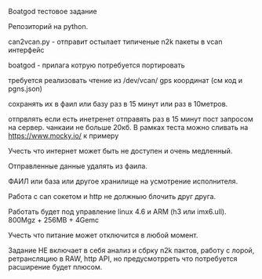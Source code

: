 Boatgod тестовое задание

Репозиторий на python. 

can2vcan.py - отправит остылает типиченые n2k пакеты в vcan интерфейс


boatgod - прилага котрую потребуется портировать 

требуется реализовать чтение из /dev/vcan/ gps координат (см код и pgns.json)

сохранять их в фаил или базу раз в 15 минут или раз в 10метров.

отпрвлять если  есть инетренет отправять раз в 15 минут пост запросом на сервер. чанкаии не больше 20кб. В рамках теста можно сливать на https://www.mocky.io/ к примеру

Учесть что интернет может быть не доступен и очень медленный.

Отправленные данные удалять из фаила.

ФАИЛ или база или другое хранилище на усмотрение исполнителя.

Работа с can сокетом и http не должныю блочить друг друга. 

Работать будет под управление linux 4.6 и ARM (h3 или imx6.ull). 800Mgz + 256MB + 4Gemc

Учесть что питание может отключится в любой момент. 

Задание НЕ включает в себя анализ и сбрку n2k пактов, работу с лорой, ретрансляцию в RAW, http API, но предусмотрреть что потребуется расширение будет плюсом.